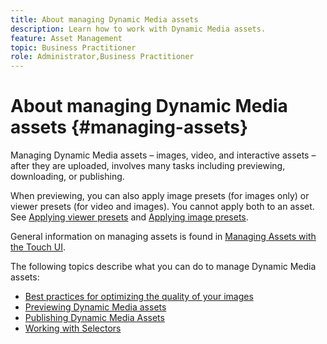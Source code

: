 ```yaml
---
title: About managing Dynamic Media assets
description: Learn how to work with Dynamic Media assets.
feature: Asset Management
topic: Business Practitioner
role: Administrator,Business Practitioner
---
```


# About managing Dynamic Media assets {#managing-assets}

Managing Dynamic Media assets &ndash; images, video, and interactive assets &ndash; after they are uploaded, involves many tasks including previewing, downloading, or publishing.

When previewing, you can also apply image presets (for images only) or viewer presets (for video and images). You cannot apply both to an asset. See [Applying viewer presets](viewer-presets.md) and [Applying image presets](image-presets.md).

General information on managing assets is found in [Managing Assets with the Touch UI](/help/assets/manage-digital-assets.md).

The following topics describe what you can do to manage Dynamic Media assets:

* [Best practices for optimizing the quality of your images](best-practices-for-optimizing-the-quality-of-your-images.md)
* [Previewing Dynamic Media assets](previewing-assets.md)
* [Publishing Dynamic Media Assets](publishing-dynamicmedia-assets.md)
* [Working with Selectors](working-with-selectors.md)

